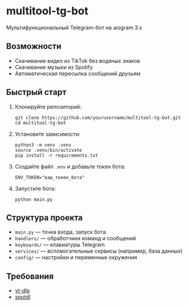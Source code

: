 # multitool-tg-bot

Мультифункциональный Telegram-бот на aiogram 3.x

## Возможности

- Скачивание видео из TikTok без водяных знаков
- Скачивание музыки из Spotify
- Автоматическая пересылка сообщений друзьям

## Быстрый старт

1. Клонируйте репозиторий:
   ```
   git clone https://github.com/yourusername/multitool-tg-bot.git
   cd multitool-tg-bot
   ```

2. Установите зависимости:
   ```
   python3 -m venv .venv
   source .venv/bin/activate
   pip install -r requirements.txt
   ```

3. Создайте файл `.env` и добавьте токен бота:
   ```
   ENV_TOKEN="ваш_токен_бота"
   ```

4. Запустите бота:
   ```
   python main.py
   ```

## Структура проекта

- `main.py` — точка входа, запуск бота
- `handlers/` — обработчики команд и сообщений
- `keyboards/` — клавиатуры Telegram
- `services/` — вспомогательные сервисы (например, база данных)
- `config/` — настройки и переменные окружения

## Требования

- [yt-dlp](https://github.com/yt-dlp/yt-dlp)
- [spotdl](https://github.com/spotDL/spotify-downloader)

